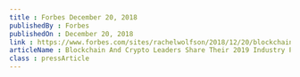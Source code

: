 ```yaml
---
title : Forbes December 20, 2018
publishedBy : Forbes
publishedOn : December 20, 2018
link : https://www.forbes.com/sites/rachelwolfson/2018/12/20/blockchain-and-crypto-leaders-share-their-2019-industry-predictions/
articleName : Blockchain And Crypto Leaders Share Their 2019 Industry Predictions
class : pressArticle
---
```

